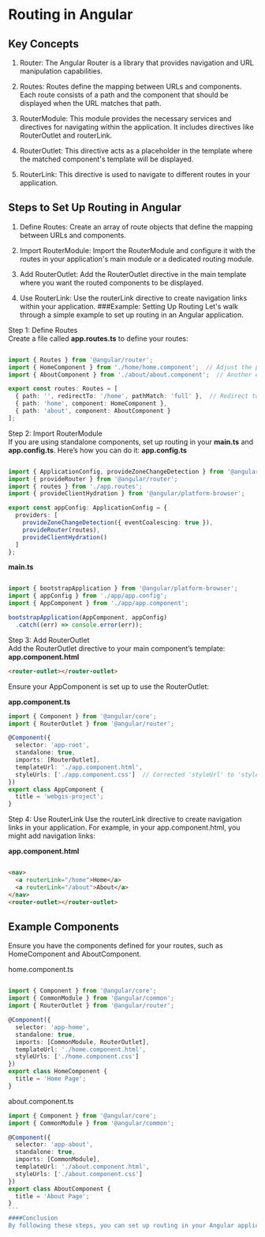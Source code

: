 # Routing in Angular

## Key Concepts
1. Router: The Angular Router is a library that provides navigation and URL manipulation capabilities.

2. Routes: Routes define the mapping between URLs and components. Each route consists of a path and the component that should be displayed when the URL matches that path.

3. RouterModule: This module provides the necessary services and directives for navigating within the application. It includes directives like RouterOutlet and routerLink.

4. RouterOutlet: This directive acts as a placeholder in the template where the matched component's template will be displayed.

5. RouterLink: This directive is used to navigate to different routes in your application. 

## Steps to Set Up Routing in Angular
1. Define Routes: Create an array of route objects that define the mapping between URLs and components.

2. Import RouterModule: Import the RouterModule and configure it with the routes in your application's main module or a dedicated routing module.

3. Add RouterOutlet: Add the RouterOutlet directive in the main template where you want the routed components to be displayed.

4. Use RouterLink: Use the routerLink directive to create navigation links within your application.
###Example: Setting Up Routing
Let's walk through a simple example to set up routing in an Angular application.

Step 1: Define Routes  
Create a file called **app.routes.ts** to define your routes:

```typescript

import { Routes } from '@angular/router';
import { HomeComponent } from './home/home.component';  // Adjust the path as needed
import { AboutComponent } from './about/about.component';  // Another example component

export const routes: Routes = [
  { path: '', redirectTo: '/home', pathMatch: 'full' },  // Redirect to home by default
  { path: 'home', component: HomeComponent },
  { path: 'about', component: AboutComponent }
];
```
Step 2: Import RouterModule  
If you are using standalone components, set up routing in your **main.ts** and **app.config.ts**. Here’s how you can do it:
**app.config.ts**
```typescript

import { ApplicationConfig, provideZoneChangeDetection } from '@angular/core';
import { provideRouter } from '@angular/router';
import { routes } from './app.routes';
import { provideClientHydration } from '@angular/platform-browser';

export const appConfig: ApplicationConfig = {
  providers: [
    provideZoneChangeDetection({ eventCoalescing: true }),
    provideRouter(routes),
    provideClientHydration()
  ]
};
```
**main.ts**
```typescript

import { bootstrapApplication } from '@angular/platform-browser';
import { appConfig } from './app/app.config';
import { AppComponent } from './app/app.component';

bootstrapApplication(AppComponent, appConfig)
  .catch((err) => console.error(err));
```
Step 3: Add RouterOutlet   
Add the RouterOutlet directive to your main component’s template:  
**app.component.html**
```html
<router-outlet></router-outlet>

```
Ensure your AppComponent is set up to use the RouterOutlet:

**app.component.ts**
```typescript
import { Component } from '@angular/core';
import { RouterOutlet } from '@angular/router';

@Component({
  selector: 'app-root',
  standalone: true,
  imports: [RouterOutlet],
  templateUrl: './app.component.html',
  styleUrls: ['./app.component.css']  // Corrected 'styleUrl' to 'styleUrls'
})
export class AppComponent {
  title = 'webgis-project';
}
```
Step 4: Use RouterLink
Use the routerLink directive to create navigation links in your application. For example, in your app.component.html, you might add navigation links:  

**app.component.html**
```html

<nav>
  <a routerLink="/home">Home</a>
  <a routerLink="/about">About</a>
</nav>
<router-outlet></router-outlet>
```

## Example Components  
Ensure you have the components defined for your routes, such as HomeComponent and AboutComponent.  

home.component.ts  
```typescript

import { Component } from '@angular/core';
import { CommonModule } from '@angular/common';
import { RouterOutlet } from '@angular/router';

@Component({
  selector: 'app-home',
  standalone: true,
  imports: [CommonModule, RouterOutlet],
  templateUrl: './home.component.html',
  styleUrls: ['./home.component.css']
})
export class HomeComponent {
  title = 'Home Page';
}
```
about.component.ts
````typescript
import { Component } from '@angular/core';
import { CommonModule } from '@angular/common';

@Component({
  selector: 'app-about',
  standalone: true,
  imports: [CommonModule],
  templateUrl: './about.component.html',
  styleUrls: ['./about.component.css']
})
export class AboutComponent {
  title = 'About Page';
}
```
####Conclusion  
By following these steps, you can set up routing in your Angular application. The RouterModule and its directives (RouterOutlet and routerLink) enable you to navigate between different components and views seamlessly. The provideRouter function is used to configure the routes and bootstrap the application with the correct routing configuration. This setup ensures that your application can handle navigation and URL changes effectively.